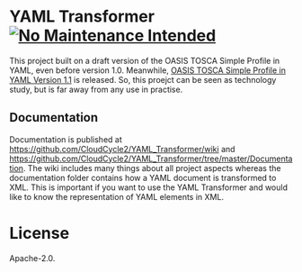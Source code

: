 # YAML Transformer [![No Maintenance Intended](http://unmaintained.tech/badge.svg)](http://unmaintained.tech/)

This project built on a draft version of the OASIS TOSCA Simple Profile in YAML, even before version 1.0.
Meanwhile, [OASIS TOSCA Simple Profile in YAML Version 1.1](http://docs.oasis-open.org/tosca/TOSCA-Simple-Profile-YAML/v1.1/TOSCA-Simple-Profile-YAML-v1.1.html) is released.
So, this proejct can be seen as technology study, but is far away from any use in practise.

## Documentation
Documentation is published at https://github.com/CloudCycle2/YAML_Transformer/wiki and https://github.com/CloudCycle2/YAML_Transformer/tree/master/Documentation.
The wiki includes many things about all project aspects whereas the documentation folder contains how a YAML document is transformed to XML.
This is important if you want to use the YAML Transformer and would like to know the representation of YAML elements in XML.

# License
Apache-2.0.
